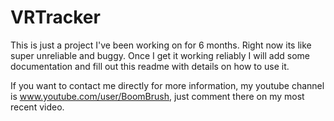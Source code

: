 # VRTracker

This is just a project I've been working on for 6 months. Right now its like super unreliable and buggy. Once I get it working reliably I will add some documentation and fill out this readme with details on how to use it.

If you want to contact me directly for more information, my youtube channel is www.youtube.com/user/BoomBrush, just comment there on my most recent video.
